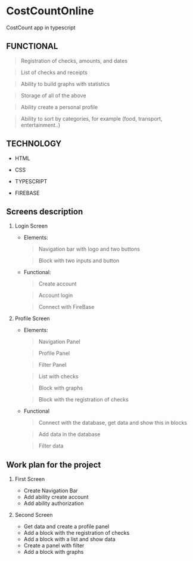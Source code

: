 # CostCountOnline
CostCount app in typescript

## FUNCTIONAL

 >Registration of checks, amounts, and dates
 
 >List of checks and receipts
 
 >Ability to build graphs with statistics
 
 >Storage of all of the above
 
 >Ability create a personal profile
 
 >Ability to sort by categories, for example (food, transport, entertainment..)

## TECHNOLOGY

+ HTML

+ CSS

+ TYPESCRIPT

+ FIREBASE

## Screens description

1. Login Screen
    - Elements:
        > Navigation bar with logo and two buttons
        
        > Block with two inputs and button
    

    - Functional:
        > Create account
        
        > Account login
        
        > Connect with FireBase
        
 2. Profile Screen
    - Elements:
        > Navigation Panel
        
        > Profile Panel
        
        > Filter Panel
        
        > List with checks
        
        > Block with graphs
        
        > Block with the registration of checks
 
        
     - Functional
        > Connect with the database, get data and show this in blocks
        
        > Add data in the database
        
        > Filter data
        
        
 ## Work plan for the project
 1. First Screen
    - Create Navigation Bar 
    - Add ability create account
    - Add ability authorization
    
 2. Second Screen
    - Get data and create a profile panel
    - Add a block with the registration of checks
    - Add a block with a list and show data
    - Create a panel with filter
    - Add a block with graphs


